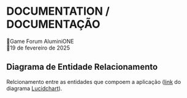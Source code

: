 # DOCUMENTATION / DOCUMENTAÇÃO
🚩Game Forum AluminiONE<br>
📅19 de fevereiro de 2025<br>

## Diagrama de Entidade Relacionamento
Relcionamento entre as entidades que compoem a aplicação ([link](https://lucid.app/lucidchart/66ab6da0-d355-49c9-ae96-d2ee65a3f6b6/edit?invitationId=inv_4ec70197-0727-4fbc-bafb-0b53ea9ef7c8) do diagrama [Lucidchart](https://www.lucidchart.com/pages/pt)).
